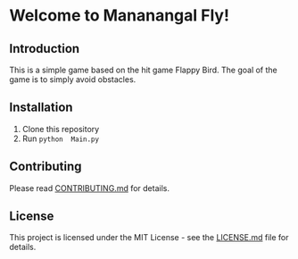 # Welcome to Mananangal Fly!
## Introduction
This is a simple game based on the hit game Flappy Bird. The goal of the game is to simply avoid obstacles.

## Installation
1. Clone this repository
2. Run ``python  Main.py``

## Contributing
Please read [CONTRIBUTING.md](CONTRIBUTING.md) for details.

## License
This project is licensed under the MIT License - see the [LICENSE.md](LICENSE.md) file for details.
